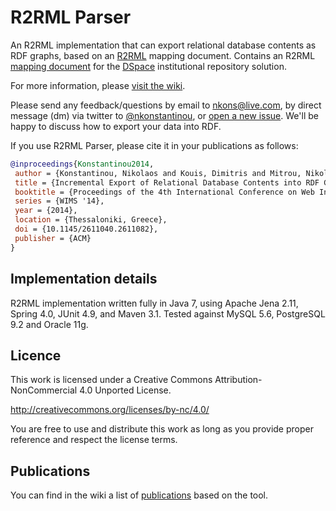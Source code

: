 # R2RML Parser

An R2RML implementation that can export relational database contents as RDF graphs, based on an [R2RML](http://www.w3.org/TR/r2rml/) mapping document. Contains an R2RML [mapping document](https://github.com/nkons/r2rml-parser/blob/master/dspace/dspace-mapping.rdf) for the [DSpace](http://www.dspace.org/) institutional repository solution.

For more information, please [visit the wiki](https://github.com/nkons/r2rml-parser/wiki).

Please send any feedback/questions by email to [nkons@live.com](mailto:nkons@live.com), by direct message (dm) via twitter to [@nkonstantinou](https://twitter.com/nkonstantinou), or [open a new issue](https://github.com/nkons/r2rml-parser/issues). We'll be happy to discuss how to export your data into RDF.

If you use R2RML Parser, please cite it in your publications as follows:
```bibtex
@inproceedings{Konstantinou2014,
 author = {Konstantinou, Nikolaos and Kouis, Dimitris and Mitrou, Nikolas},
 title = {Incremental Export of Relational Database Contents into RDF Graphs},
 booktitle = {Proceedings of the 4th International Conference on Web Intelligence, Mining and Semantics (WIMS14)},
 series = {WIMS '14},
 year = {2014},
 location = {Thessaloniki, Greece},
 doi = {10.1145/2611040.2611082},
 publisher = {ACM}
} 
```

## Implementation details

R2RML implementation written fully in Java 7, using Apache Jena 2.11, Spring 4.0, JUnit 4.9, and Maven 3.1. Tested against MySQL 5.6, PostgreSQL 9.2 and Oracle 11g.

## Licence

This work is licensed under a Creative Commons Attribution-NonCommercial 4.0 Unported License.

http://creativecommons.org/licenses/by-nc/4.0/

You are free to use and distribute this work as long as you provide proper reference and respect the license terms.

## Publications

You can find in the wiki a list of [publications](https://github.com/nkons/r2rml-parser/wiki/Publications) based on the tool.
